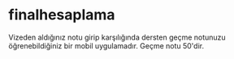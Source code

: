# finalhesaplama
Vizeden aldığınız notu girip karşılığında dersten geçme notunuzu öğrenebildiğiniz bir mobil uygulamadır. Geçme notu 50'dir.
